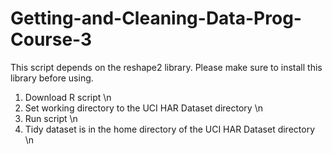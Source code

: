 # Getting-and-Cleaning-Data-Prog-Course-3

This script depends on the reshape2 library. Please make sure to install this library before using.

1) Download R script \n
2) Set working directory to the UCI HAR Dataset directory \n
3) Run script \n
4) Tidy dataset is in the home directory of the UCI HAR Dataset directory \n
